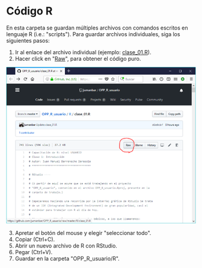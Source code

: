 # Código R

En esta carpeta se guardan múltiples archivos con comandos escritos en lenguaje R (i.e.: "scripts"). Para guardar archivos individuales, siga los siguientes pasos:

1. Ir al enlace del archivo individual (ejemplo: [clase_01.R](clase_01.R)).  
2. Hacer click en "[Raw](https://raw.githubusercontent.com/jumanbar/OPP_R_usuario/master/R/clase_01.R)", para obtener el código puro.  

![](../misc/01_captura_boton_raw.png)

3. Apretar el botón del mouse y elegir "seleccionar todo".  
4. Copiar (Ctrl+C).  
5. Abrir un nuevo archivo de R con RStudio.  
6. Pegar (Ctrl+V).  
7. Guardar en la carpeta "OPP_R_usuario/R".
